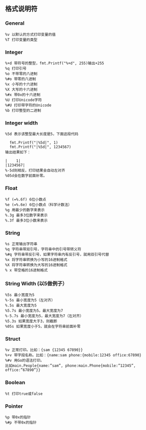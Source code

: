 ## 格式说明符

### General
```
%v 以默认的方式打印变量的值
%T 打印变量的类型
```
### Integer
```
%+d 带符号的整型，fmt.Printf("%+d", 255)输出+255
%q 打印引号
%o 不带零的八进制
%#o 带零的八进制
%x 小写的十六进制
%X 大写的十六进制
%#x 带0x的十六进制
%U 打印Unicode字符
%#U 打印带字符的Unicode
%b 打印整型的二进制
```

### Integer width
```
%5d 表示该整型最大长度是5，下面这段代码

  fmt.Printf("|%5d|", 1)
  fmt.Printf("|%5d|", 1234567)
输出结果如下：

|    1|
|1234567|
%-5d则相反，打印结果会自动左对齐
%05d会在数字前面补零。
```

### Float
```
%f (=%.6f) 6位小数点
%e (=%.6e) 6位小数点（科学计数法）
%g 用最少的数字来表示
%.3g 最多3位数字来表示
%.3f 最多3位小数来表示
```

### String
```
%s 正常输出字符串
%q 字符串带双引号，字符串中的引号带转义符
%#q 字符串带反引号，如果字符串内有反引号，就用双引号代替
%x 将字符串转换为小写的16进制格式
%X 将字符串转换为大写的16进制格式
% x 带空格的16进制格式
```

### String Width (以5做例子）
```
%5s 最小宽度为5
%-5s 最小宽度为5（左对齐）
%.5s 最大宽度为5
%5.7s 最小宽度为5，最大宽度为7
%-5.7s 最小宽度为5，最大宽度为7（左对齐）
%5.3s 如果宽度大于3，则截断
%05s 如果宽度小于5，就会在字符串前面补零
```
### Struct
```
%v 正常打印。比如：{sam {12345 67890}}
%+v 带字段名称。比如：{name:sam phone:{mobile:12345 office:67890}
%#v 用Go的语法打印。
比如main.People{name:”sam”, phone:main.Phone{mobile:”12345”, office:”67890”}}
```
### Boolean
```
%t 打印true或false
```

### Pointer
```
%p 带0x的指针
%#p 不带0x的指针
```
